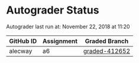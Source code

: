 # Autograder Status
Autograder last run at: November 22, 2018 at 11:20

| GitHub ID | Assignment | Graded Branch |
|-----------|------------|---------------|
| alecway | a6 | [graded-412652](https://github.com/Fall2018COMP401-001/a6-alecway/tree/graded-412652) | 
